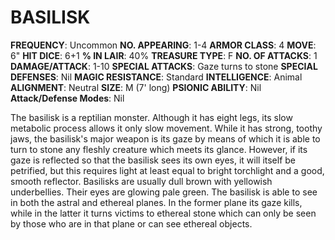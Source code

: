 # BASILISK

**FREQUENCY**: Uncommon
**NO. APPEARING**: 1-4
**ARMOR CLASS**: 4
**MOVE**: 6"
**HIT DICE**: 6+1
**% IN LAIR**: 40%
**TREASURE TYPE**: F
**NO. OF ATTACKS**: 1
**DAMAGE/ATTACK**: 1-10
**SPECIAL ATTACKS**: Gaze turns to stone
**SPECIAL DEFENSES**: Nil
**MAGIC RESISTANCE**: Standard
**INTELLIGENCE**: Animal
**ALIGNMENT**: Neutral
**SIZE**: M (7' long)
**PSIONIC ABILITY**: Nil
**Attack/Defense Modes**: Nil

The basilisk is a reptilian monster. Although it has eight legs, its slow metabolic process allows it only slow movement. While it has strong, toothy jaws, the basilisk's major weapon is its gaze by means of which it is able to turn to stone any fleshly creature which meets its glance. However, if its gaze is reflected so that the basilisk sees its own eyes, it will itself be petrified, but this requires light at least equal to bright torchlight and a good, smooth reflector. Basilisks are usually dull brown with yellowish underbellies. Their eyes are glowing pale green. The basilisk is able to see in both the astral and ethereal planes. In the former plane its gaze kills, while in the latter it turns victims to ethereal stone which can only be seen by those who are in that plane or can see ethereal objects.
